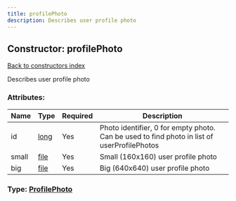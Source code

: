 ```yaml
---
title: profilePhoto
description: Describes user profile photo
---
```

## Constructor: profilePhoto  
[Back to constructors index](index.md)



Describes user profile photo

### Attributes:

| Name     |    Type       | Required | Description |
|----------|---------------|----------|-------------|
|id|[long](../types/long.md) | Yes|Photo identifier, 0 for empty photo. Can be used to find photo in list of userProfilePhotos|
|small|[file](../constructors/file.md) | Yes|Small (160x160) user profile photo|
|big|[file](../constructors/file.md) | Yes|Big (640x640) user profile photo|



### Type: [ProfilePhoto](../types/ProfilePhoto.md)



